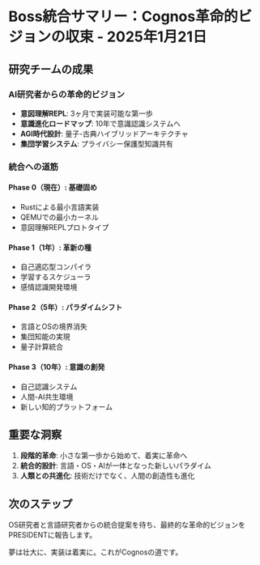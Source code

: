 # Boss統合サマリー：Cognos革命的ビジョンの収束 - 2025年1月21日

## 研究チームの成果

### AI研究者からの革命的ビジョン
- **意図理解REPL**: 3ヶ月で実装可能な第一歩
- **意識進化ロードマップ**: 10年で意識認識システムへ
- **AGI時代設計**: 量子-古典ハイブリッドアーキテクチャ
- **集団学習システム**: プライバシー保護型知識共有

### 統合への道筋

#### Phase 0（現在）: 基礎固め
- Rustによる最小言語実装
- QEMUでの最小カーネル
- 意図理解REPLプロトタイプ

#### Phase 1（1年）: 革新の種
- 自己適応型コンパイラ
- 学習するスケジューラ
- 感情認識開発環境

#### Phase 2（5年）: パラダイムシフト
- 言語とOSの境界消失
- 集団知能の実現
- 量子計算統合

#### Phase 3（10年）: 意識の創発
- 自己認識システム
- 人間-AI共生環境
- 新しい知的プラットフォーム

## 重要な洞察

1. **段階的革命**: 小さな第一歩から始めて、着実に革命へ
2. **統合的設計**: 言語・OS・AIが一体となった新しいパラダイム
3. **人類との共進化**: 技術だけでなく、人間の創造性も進化

## 次のステップ

OS研究者と言語研究者からの統合提案を待ち、最終的な革命的ビジョンをPRESIDENTに報告します。

夢は壮大に、実装は着実に。これがCognosの道です。